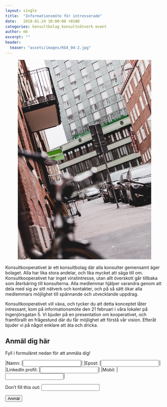 ```yaml
---
layout: single
title:  "Informationsmöte för intresserade"
date:   2018-01-24 10:00:00 +0100
categories: konsultbolag konsultnätverk event
author: mb
excerpt: ""
header:
  teaser: "assets/images/KG4_04-2.jpg"
---
```

<figure class="one">
    <img src="/blog/assets/images/ecommerce02.jpg">
</figure>
Konsultkooperativet är ett konsultbolag där alla konsulter gemensamt äger bolaget. Alla har lika stora andelar, och lika mycket att säga till om. Konsultkooperativet har inget vinstintresse, utan allt överskott går tillbaka som återbäring till konsulterna. Alla medlemmar hjälper varandra genom att dela med sig av sitt nätverk och kontakter, och på så sätt ökar alla medlemmars möjlighet till spännande och utvecklande uppdrag.

Konsultkooperativet vill växa, och tycker du att detta konceptet låter intressant, kom på informationsmöte den 21 februari i våra lokaler på Ingenjörsgatan 5. Vi bjuder på en presentation om kooperativet, och framförallt en frågestund där du får möjlighet att förstå vår vision. Efteråt bjuder vi på något enklare att äta och dricka.

## Anmäl dig här

Fyll i formuläret nedan för att anmäla dig!
<form name=event20180221 netlify>
|Namn:  |<input type=text name=name>|
|Epost: |<input type=text name=epost>|
|LinkedIn profil: |<input type=text name=linkedin>|
|Mobil: |<input type=text name=telefon>|

<p class="hidden">
    <label>Don’t fill this out: <input name="bot-field"></label>
</p>

<button type="submit">Anmäl</button>

</form>